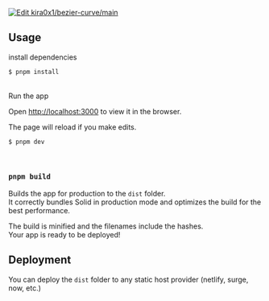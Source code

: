 [![Edit kira0x1/bezier-curve/main](https://codesandbox.io/static/img/play-codesandbox.svg)](https://codesandbox.io/p/github/kira0x1/bezier-curve/main?embed=1&file=%2Fsrc%2FApp.jsx)
## Usage

install dependencies

```bash
$ pnpm install
```

<br>
Run the app <br>

Open [http://localhost:3000](http://localhost:3000) to view it in the browser.

The page will reload if you make edits.<br>

```bash
$ pnpm dev
```

<br/>

### `pnpm build`

Builds the app for production to the `dist` folder.<br>
It correctly bundles Solid in production mode and optimizes the build for the best performance.

The build is minified and the filenames include the hashes.<br>
Your app is ready to be deployed!

## Deployment

You can deploy the `dist` folder to any static host provider (netlify, surge, now, etc.)
